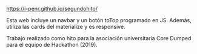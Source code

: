 https://i-penr.github.io/segundohito/

Esta web incluye un navbar y un botón toTop programado en JS. Además, utiliza las cards del materialize y es responsive.

Trabajo realizado como hito para la asociación universitaria Core Dumped para el equipo de Hackathon (2019).

